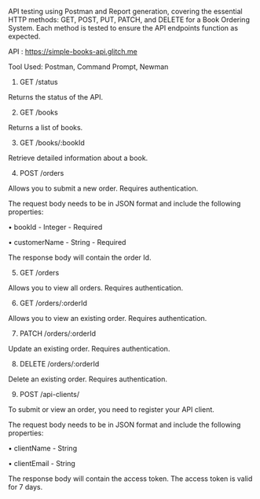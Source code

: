 API testing using Postman and Report generation, covering the essential HTTP methods: GET,
POST, PUT, PATCH, and DELETE for a Book Ordering System. Each method is tested to ensure the API endpoints function as expected.

API : https://simple-books-api.glitch.me

Tool Used: Postman, Command Prompt, Newman


1. GET /status
   
Returns the status of the API.

2. GET /books
   
Returns a list of books.

3. GET /books/:bookId
   
Retrieve detailed information about a book.

4. POST /orders
   
Allows you to submit a new order. Requires authentication.

The request body needs to be in JSON format and include the following properties:

• bookId - Integer - Required

• customerName - String - Required

The response body will contain the order Id.

5. GET /orders
    
Allows you to view all orders. Requires authentication.

6. GET /orders/:orderId
    
Allows you to view an existing order. Requires authentication.

7. PATCH /orders/:orderId
    
Update an existing order. Requires authentication.

8. DELETE /orders/:orderId
    
Delete an existing order. Requires authentication.

9. POST /api-clients/
    
To submit or view an order, you need to register your API client.

The request body needs to be in JSON format and include the following properties:

• clientName - String

• clientEmail - String

The response body will contain the access token. The access token is valid for 7 days.
